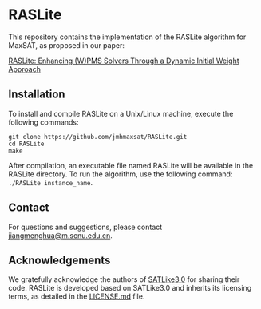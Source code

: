 # RASLite

This repository contains the implementation of the RASLite algorithm for MaxSAT, as proposed in our paper:

[RASLite: Enhancing (W)PMS Solvers Through a Dynamic Initial Weight Approach](https://ieeexplore.ieee.org/abstract/document/10580189)

## Installation

To install and compile RASLite on a Unix/Linux machine, execute the following commands:
```
git clone https://github.com/jmhmaxsat/RASLite.git  
cd RASLite
make
```

After compilation, an executable file named RASLite will be available in the RASLite directory.
To run the algorithm, use the following command: `./RASLite instance_name`.

## Contact

For questions and suggestions, please contact jiangmenghua@m.scnu.edu.cn.

## Acknowledgements​​

We gratefully acknowledge the authors of [SATLike3.0](https://lcs.ios.ac.cn/~caisw/Code/maxsat/) for sharing their code. RASLite is developed based on SATLike3.0 and inherits its licensing terms, as detailed in the [LICENSE.md](https://github.com/jmhmaxsat/RASLite/blob/main/LICENSE.md) file.

